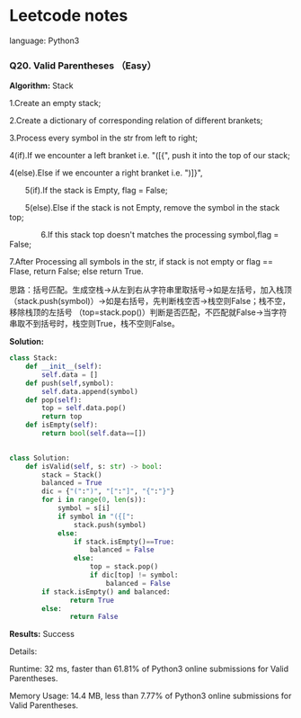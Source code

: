 # Leetcode notes

language: Python3

### Q20. Valid Parentheses （Easy）

<strong>Algorithm:</strong> Stack

1.Create an empty stack; 

2.Create a dictionary of corresponding relation of different brankets; 

3.Process every symbol in the str from left to right; 

4(if).If we encounter a left branket i.e. "\(\[\{", push it into the top of our stack; 

4(else).Else if we encounter a right branket i.e. "\)\]\}", 

&emsp;&emsp;5(if).If the stack is Empty, flag = False;

&emsp;&emsp;5(else).Else if the stack is not Empty, remove the symbol in the stack top;

&emsp;&emsp;&emsp;&emsp;6.If this stack top doesn't matches the processing symbol,flag = False;

7.After Processing all symbols in the str, if stack is not empty or flag == Flase, return False; else return True.

思路：括号匹配。生成空栈→从左到右从字符串里取括号→如是左括号，加入栈顶（stack.push(symbol)）→如是右括号，先判断栈空否→栈空则False；栈不空，移除栈顶的左括号 （top=stack.pop()）判断是否匹配，不匹配就False→当字符串取不到括号时，栈空则True，栈不空则False。

<strong>Solution:</strong>
```python
class Stack:
    def __init__(self):
        self.data = []
    def push(self,symbol):
        self.data.append(symbol)
    def pop(self):
        top = self.data.pop()
        return top
    def isEmpty(self):
        return bool(self.data==[])
        

class Solution:
    def isValid(self, s: str) -> bool:
        stack = Stack()
        balanced = True
        dic = {"(":")", "[":"]", "{":"}"}
        for i in range(0, len(s)):
            symbol = s[i]
            if symbol in "({[":
                stack.push(symbol)
            else:
                if stack.isEmpty()==True:
                    balanced = False
                else:
                    top = stack.pop()
                    if dic[top] != symbol:
                        balanced = False
        if stack.isEmpty() and balanced:
               return True
        else:
               return False              
```

<strong>Results:</strong>
Success

Details:

Runtime: 32 ms, faster than 61.81% of Python3 online submissions for Valid Parentheses.

Memory Usage: 14.4 MB, less than 7.77% of Python3 online submissions for Valid Parentheses.
